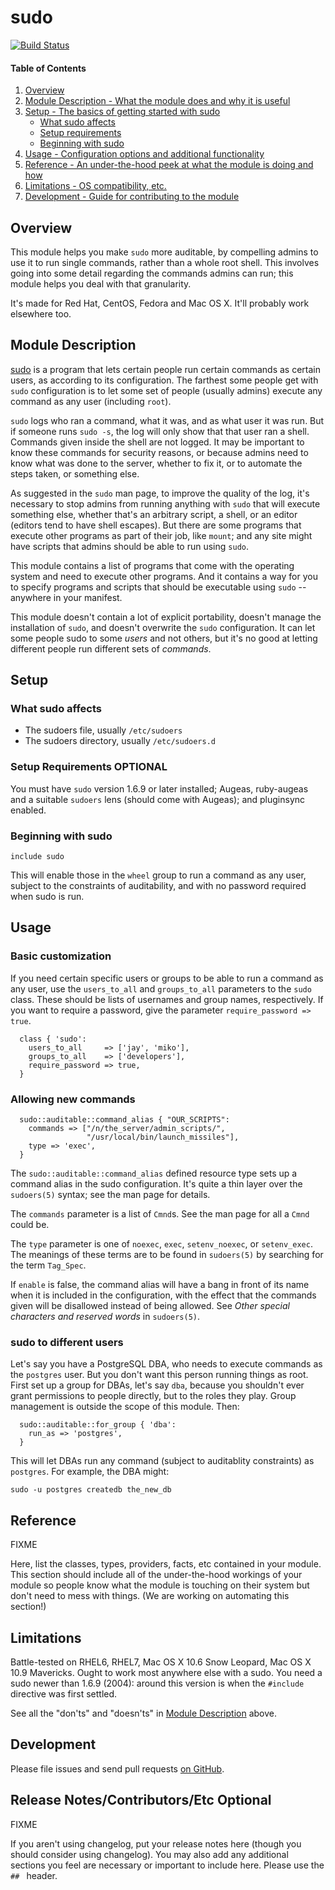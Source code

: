 # sudo

[![Build Status](https://travis-ci.org/jaredjennings/puppet-cmits-sudo.svg?branch=master)](https://travis-ci.org/jaredjennings/puppet-cmits-sudo)

#### Table of Contents

1. [Overview](#overview)
2. [Module Description - What the module does and why it is useful](#module-description)
3. [Setup - The basics of getting started with sudo](#setup)
    * [What sudo affects](#what-sudo-affects)
    * [Setup requirements](#setup-requirements)
    * [Beginning with sudo](#beginning-with-sudo)
4. [Usage - Configuration options and additional functionality](#usage)
5. [Reference - An under-the-hood peek at what the module is doing and how](#reference)
5. [Limitations - OS compatibility, etc.](#limitations)
6. [Development - Guide for contributing to the module](#development)

## Overview

This module helps you make `sudo` more auditable, by compelling admins
to use it to run single commands, rather than a whole root shell. This
involves going into some detail regarding the commands admins can run;
this module helps you deal with that granularity.

It's made for Red Hat, CentOS, Fedora and Mac OS X. It'll probably
work elsewhere too. 


## Module Description

[sudo](https://www.sudo.ws) is a program that lets certain people
run certain commands as certain users, as according to its
configuration. The farthest some people get with `sudo` configuration
is to let some set of people (usually admins) execute any command as
any user (including `root`).

`sudo` logs who ran a command, what it was, and as what user it was
run. But if someone runs `sudo -s`, the log will only show that that
user ran a shell. Commands given inside the shell are not logged.  It
may be important to know these commands for security reasons, or
because admins need to know what was done to the server, whether to
fix it, or to automate the steps taken, or something else.

As suggested in the `sudo` man page, to improve the quality of the
log, it's necessary to stop admins from running anything with `sudo`
that will execute something else, whether that's an arbitrary script,
a shell, or an editor (editors tend to have shell escapes). But there
are some programs that execute other programs as part of their job,
like `mount`; and any site might have scripts that admins should be
able to run using `sudo`.

This module contains a list of programs that come with the operating
system and need to execute other programs. And it contains a way for
you to specify programs and scripts that should be executable using
`sudo` -- anywhere in your manifest.

This module doesn't contain a lot of explicit portability, doesn't
manage the installation of `sudo`, and doesn't overwrite the `sudo`
configuration. It can let some people sudo to some *users* and not
others, but it's no good at letting different people run different
sets of *commands*.


## Setup


### What sudo affects

* The sudoers file, usually `/etc/sudoers`
* The sudoers directory, usually `/etc/sudoers.d`


### Setup Requirements **OPTIONAL**

You must have `sudo` version 1.6.9 or later installed; Augeas,
ruby-augeas and a suitable `sudoers` lens (should come with Augeas);
and pluginsync enabled.


### Beginning with sudo

```
include sudo
```

This will enable those in the `wheel` group to run a command as any
user, subject to the constraints of auditability, and with no password
required when sudo is run.



## Usage

### Basic customization

If you need certain specific users or groups to be able to run a
command as any user, use the `users_to_all` and `groups_to_all`
parameters to the `sudo` class. These should be lists of usernames and
group names, respectively. If you want to require a password, give the
parameter `require_password => true`.

```
  class { 'sudo':
    users_to_all     => ['jay', 'miko'],
    groups_to_all    => ['developers'],
    require_password => true,
  }
```

### Allowing new commands

```
  sudo::auditable::command_alias { "OUR_SCRIPTS":
    commands => ["/n/the_server/admin_scripts/",
                 "/usr/local/bin/launch_missiles"],
    type => 'exec',
  }
```

The `sudo::auditable::command_alias` defined resource type sets up a
command alias in the sudo configuration. It's quite a thin layer over
the `sudoers(5)` syntax; see the man page for details.

The `commands` parameter is a list of `Cmnd`s. See the man page for
all a `Cmnd` could be.

The `type` parameter is one of `noexec`, `exec`, `setenv_noexec`, or
`setenv_exec`. The meanings of these terms are to be found in
`sudoers(5)` by searching for the term `Tag_Spec`.

If `enable` is false, the command alias will have a bang in front of
its name when it is included in the configuration, with the effect
that the commands given will be disallowed instead of being
allowed. See *Other special characters and reserved words* in
`sudoers(5)`.


### sudo to different users

Let's say you have a PostgreSQL DBA, who needs to execute commands as
the `postgres` user. But you don't want this person running things as
root. First set up a group for DBAs, let's say `dba`, because you
shouldn't ever grant permissions to people directly, but to the roles
they play. Group management is outside the scope of this module. Then:

```
  sudo::auditable::for_group { 'dba':
    run_as => 'postgres',
  }
```

This will let DBAs run any command (subject to auditablity
constraints) as `postgres`. For example, the DBA might:

```
sudo -u postgres createdb the_new_db
```


## Reference

FIXME

Here, list the classes, types, providers, facts, etc contained in your module.
This section should include all of the under-the-hood workings of your module so
people know what the module is touching on their system but don't need to mess
with things. (We are working on automating this section!)

## Limitations

Battle-tested on RHEL6, RHEL7, Mac OS X 10.6 Snow Leopard, Mac OS
X 10.9 Mavericks. Ought to work most anywhere else with a sudo. You
need a sudo newer than 1.6.9 (2004): around this version is when the
`#include` directive was first settled.

See all the "don'ts" and "doesn'ts" in
[Module Description](#moduledescription) above.

## Development

Please file issues and send pull requests
[on GitHub](https://github.com/jaredjennings/puppet-cmits-sudo).

## Release Notes/Contributors/Etc **Optional**

FIXME

If you aren't using changelog, put your release notes here (though you should
consider using changelog). You may also add any additional sections you feel are
necessary or important to include here. Please use the `## ` header.
